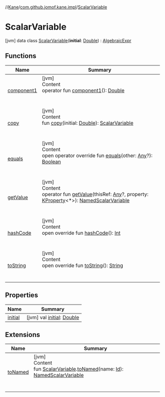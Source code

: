 //[Kane](../../index.md)/[com.github.jomof.kane.impl](../index.md)/[ScalarVariable](index.md)



# ScalarVariable  
 [jvm] data class [ScalarVariable](index.md)(**initial**: [Double](https://kotlinlang.org/api/latest/jvm/stdlib/kotlin/-double/index.html)) : [AlgebraicExpr](../../com.github.jomof.kane/-algebraic-expr/index.md)   


## Functions  
  
|  Name|  Summary| 
|---|---|
| <a name="com.github.jomof.kane.impl/ScalarVariable/component1/#/PointingToDeclaration/"></a>[component1](component1.md)| <a name="com.github.jomof.kane.impl/ScalarVariable/component1/#/PointingToDeclaration/"></a>[jvm]  <br>Content  <br>operator fun [component1](component1.md)(): [Double](https://kotlinlang.org/api/latest/jvm/stdlib/kotlin/-double/index.html)  <br><br><br>
| <a name="com.github.jomof.kane.impl/ScalarVariable/copy/#kotlin.Double/PointingToDeclaration/"></a>[copy](copy.md)| <a name="com.github.jomof.kane.impl/ScalarVariable/copy/#kotlin.Double/PointingToDeclaration/"></a>[jvm]  <br>Content  <br>fun [copy](copy.md)(initial: [Double](https://kotlinlang.org/api/latest/jvm/stdlib/kotlin/-double/index.html)): [ScalarVariable](index.md)  <br><br><br>
| <a name="kotlin/Any/equals/#kotlin.Any?/PointingToDeclaration/"></a>[equals](../../com.github.jomof.kane.impl.types/-double-algebraic-type/index.md#%5Bkotlin%2FAny%2Fequals%2F%23kotlin.Any%3F%2FPointingToDeclaration%2F%5D%2FFunctions%2F-1958197075)| <a name="kotlin/Any/equals/#kotlin.Any?/PointingToDeclaration/"></a>[jvm]  <br>Content  <br>open operator override fun [equals](../../com.github.jomof.kane.impl.types/-double-algebraic-type/index.md#%5Bkotlin%2FAny%2Fequals%2F%23kotlin.Any%3F%2FPointingToDeclaration%2F%5D%2FFunctions%2F-1958197075)(other: [Any](https://kotlinlang.org/api/latest/jvm/stdlib/kotlin/-any/index.html)?): [Boolean](https://kotlinlang.org/api/latest/jvm/stdlib/kotlin/-boolean/index.html)  <br><br><br>
| <a name="com.github.jomof.kane.impl/ScalarVariable/getValue/#kotlin.Any?#kotlin.reflect.KProperty[*]/PointingToDeclaration/"></a>[getValue](get-value.md)| <a name="com.github.jomof.kane.impl/ScalarVariable/getValue/#kotlin.Any?#kotlin.reflect.KProperty[*]/PointingToDeclaration/"></a>[jvm]  <br>Content  <br>operator fun [getValue](get-value.md)(thisRef: [Any](https://kotlinlang.org/api/latest/jvm/stdlib/kotlin/-any/index.html)?, property: [KProperty](https://kotlinlang.org/api/latest/jvm/stdlib/kotlin.reflect/-k-property/index.html)<*>): [NamedScalarVariable](../-named-scalar-variable/index.md)  <br><br><br>
| <a name="kotlin/Any/hashCode/#/PointingToDeclaration/"></a>[hashCode](../../com.github.jomof.kane.impl.types/-double-algebraic-type/index.md#%5Bkotlin%2FAny%2FhashCode%2F%23%2FPointingToDeclaration%2F%5D%2FFunctions%2F-1958197075)| <a name="kotlin/Any/hashCode/#/PointingToDeclaration/"></a>[jvm]  <br>Content  <br>open override fun [hashCode](../../com.github.jomof.kane.impl.types/-double-algebraic-type/index.md#%5Bkotlin%2FAny%2FhashCode%2F%23%2FPointingToDeclaration%2F%5D%2FFunctions%2F-1958197075)(): [Int](https://kotlinlang.org/api/latest/jvm/stdlib/kotlin/-int/index.html)  <br><br><br>
| <a name="com.github.jomof.kane.impl/ScalarVariable/toString/#/PointingToDeclaration/"></a>[toString](to-string.md)| <a name="com.github.jomof.kane.impl/ScalarVariable/toString/#/PointingToDeclaration/"></a>[jvm]  <br>Content  <br>open override fun [toString](to-string.md)(): [String](https://kotlinlang.org/api/latest/jvm/stdlib/kotlin/-string/index.html)  <br><br><br>


## Properties  
  
|  Name|  Summary| 
|---|---|
| <a name="com.github.jomof.kane.impl/ScalarVariable/initial/#/PointingToDeclaration/"></a>[initial](initial.md)| <a name="com.github.jomof.kane.impl/ScalarVariable/initial/#/PointingToDeclaration/"></a> [jvm] val [initial](initial.md): [Double](https://kotlinlang.org/api/latest/jvm/stdlib/kotlin/-double/index.html)   <br>


## Extensions  
  
|  Name|  Summary| 
|---|---|
| <a name="com.github.jomof.kane.impl//toNamed/com.github.jomof.kane.impl.ScalarVariable#kotlin.Any/PointingToDeclaration/"></a>[toNamed](../to-named.md)| <a name="com.github.jomof.kane.impl//toNamed/com.github.jomof.kane.impl.ScalarVariable#kotlin.Any/PointingToDeclaration/"></a>[jvm]  <br>Content  <br>fun [ScalarVariable](index.md).[toNamed](../to-named.md)(name: [Id](../index.md#%5Bcom.github.jomof.kane.impl%2FId%2F%2F%2FPointingToDeclaration%2F%5D%2FClasslikes%2F-1958197075)): [NamedScalarVariable](../-named-scalar-variable/index.md)  <br><br><br>

